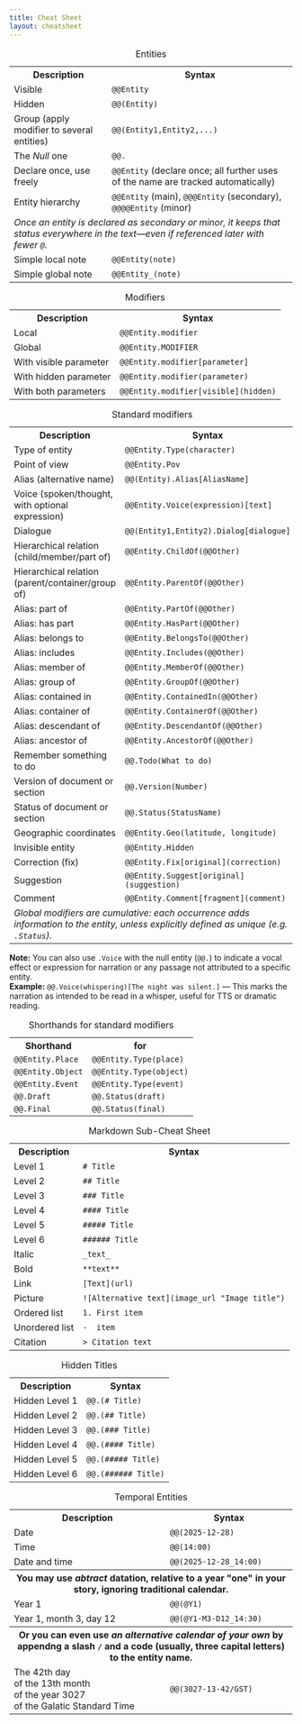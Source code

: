 ```yaml
---
title: Cheat Sheet
layout: cheatsheet
---
```


<table>
    <caption>Entities</caption>
    <tr><th>Description</th><th>Syntax</th></tr>
    <tr><td>Visible</td><td><code>@@Entity</code></td></tr>
    <tr><td>Hidden</td><td><code>@@(Entity)</code></td></tr>
    <tr><td>Group (apply modifier to several entities)</td><td><code>@@(Entity1,Entity2,...)</code></td></tr>
    <tr><td>The <em>Null</em> one</td><td><code>@@.</code></td></tr>
    <tr><td>Declare once, use freely</td><td><code>@@Entity</code> (declare once; all further uses of the name are tracked automatically)</td></tr>
    <tr><td>Entity hierarchy</td><td><code>@@Entity</code> (main), <code>@@@Entity</code> (secondary), <code>@@@@Entity</code> (minor)</td></tr>
    <tr><td colspan="2"><em>Once an entity is declared as secondary or minor, it keeps that status everywhere in the text—even if referenced later with fewer <code>@</code>.</em></td></tr>
    <tr><td>Simple local note</td><td><code>@@Entity(note)</code></td></tr>
    <tr><td>Simple global note</td><td><code>@@Entity_(note)</code></td></tr>
</table>

<table>
    <caption>Modifiers</caption>
    <tr><th>Description</th><th>Syntax</th></tr>
    <tr><td>Local</td><td><code>@@Entity.modifier</code></td></tr>
    <tr><td>Global</td><td><code>@@Entity.MODIFIER</code></td></tr>
    <tr><td>With visible parameter</td><td><code>@@Entity.modifier[parameter]</code></td></tr>
    <tr><td>With hidden parameter</td><td><code>@@Entity.modifier(parameter)</code></td></tr>
    <tr><td>With both parameters</td><td><code>@@Entity.modifier[visible](hidden)</code></td></tr>
</table>

<table>
    <caption>Standard modifiers</caption>
    <tr><th>Description</th><th>Syntax</th></tr>
    <tr><td>Type of entity</td><td><code>@@Entity.Type(character)</code></td></tr>
    <tr><td>Point of view</td><td><code>@@Entity.Pov</code></td></tr>
    <tr><td>Alias (alternative name)</td><td><code>@@(Entity).Alias[AliasName]</code></td></tr>
    <tr><td>Voice (spoken/thought, with optional expression)</td><td><code>@@Entity.Voice(expression)[text]</code></td></tr>
    <tr><td>Dialogue</td><td><code>@@(Entity1,Entity2).Dialog[dialogue]</code></td></tr>
    <tr><td>Hierarchical relation (child/member/part of)</td><td><code>@@Entity.ChildOf(@@Other)</code></td></tr>
    <tr><td>Hierarchical relation (parent/container/group of)</td><td><code>@@Entity.ParentOf(@@Other)</code></td></tr>
    <tr><td>Alias: part of</td><td><code>@@Entity.PartOf(@@Other)</code></td></tr>
    <tr><td>Alias: has part</td><td><code>@@Entity.HasPart(@@Other)</code></td></tr>
    <tr><td>Alias: belongs to</td><td><code>@@Entity.BelongsTo(@@Other)</code></td></tr>
    <tr><td>Alias: includes</td><td><code>@@Entity.Includes(@@Other)</code></td></tr>
    <tr><td>Alias: member of</td><td><code>@@Entity.MemberOf(@@Other)</code></td></tr>
    <tr><td>Alias: group of</td><td><code>@@Entity.GroupOf(@@Other)</code></td></tr>
    <tr><td>Alias: contained in</td><td><code>@@Entity.ContainedIn(@@Other)</code></td></tr>
    <tr><td>Alias: container of</td><td><code>@@Entity.ContainerOf(@@Other)</code></td></tr>
    <tr><td>Alias: descendant of</td><td><code>@@Entity.DescendantOf(@@Other)</code></td></tr>
    <tr><td>Alias: ancestor of</td><td><code>@@Entity.AncestorOf(@@Other)</code></td></tr>
    <tr><td>Remember something to do</td><td><code>@@.Todo(What to do)</code></td></tr>
    <tr><td>Version of document or section</td><td><code>@@.Version(Number)</code></td></tr>
    <tr><td>Status of document or section</td><td><code>@@.Status(StatusName)</code></td></tr>
    <tr><td>Geographic coordinates</td><td><code>@@Entity.Geo(latitude, longitude)</code></td></tr>
    <tr><td>Invisible entity</td><td><code>@@Entity.Hidden</code></td></tr>
    <tr><td>Correction (fix)</td><td><code>@@Entity.Fix[original](correction)</code></td></tr>
    <tr><td>Suggestion</td><td><code>@@Entity.Suggest[original](suggestion)</code></td></tr>
    <tr><td>Comment</td><td><code>@@Entity.Comment[fragment](comment)</code></td></tr>
    <tr><td colspan="2"><em>Global modifiers are cumulative: each occurrence adds information to the entity, unless explicitly defined as unique (e.g. <code>.Status</code>).</em></td></tr>
</table>

<p><strong>Note:</strong> You can also use <code>.Voice</code> with the null entity (<code>@@.</code>) to indicate a vocal effect or expression for narration or any passage not attributed to a specific entity.<br>
<strong>Example:</strong> <code>@@.Voice(whispering)[The night was silent.]</code> — This marks the narration as intended to be read in a whisper, useful for TTS or dramatic reading.
</p>

<table>
    <caption>Shorthands for standard modifiers</caption>
    <tr><th>Shorthand</th><th>for</th></tr>
    <tr><td><code>@@Entity.Place</code></td><td><code>@@Entity.Type(place)</code></td></tr>
    <tr><td><code>@@Entity.Object</code></td><td><code>@@Entity.Type(object)</code></td></tr>
    <tr><td><code>@@Entity.Event</code></td><td><code>@@Entity.Type(event)</code></td></tr>
    <tr><td><code>@@.Draft</code></td><td><code>@@.Status(draft)</code></td></tr>
    <tr><td><code>@@.Final</code></td><td><code>@@.Status(final)</code></td></tr>
</table>

<table>
    <caption>Markdown Sub-Cheat Sheet</caption>
    <tr><th>Description</th><th>Syntax</th></tr>
    <tr><td>Level 1</td><td><code># Title</code></td></tr>
    <tr><td>Level 2</td><td><code>## Title</code></td></tr>
    <tr><td>Level 3</td><td><code>### Title</code></td></tr>
    <tr><td>Level 4</td><td><code>#### Title</code></td></tr>
    <tr><td>Level 5</td><td><code>##### Title</code></td></tr>
    <tr><td>Level 6</td><td><code>###### Title</code></td></tr>
    <tr><td>Italic</td><td><code>_text_</code></td></tr>
    <tr><td>Bold</td><td><code>**text**</code></td></tr>
    <tr><td>Link</td><td><code>[Text](url)</code></td></tr>
    <tr><td>Picture</td><td><code>![Alternative text](image_url "Image title")</code></td></tr>
    <tr><td>Ordered list</td><td><code>1. First item</code></td></tr>
    <tr><td>Unordered list</td><td><code>-  item</code></td></tr>
    <tr><td>Citation</td><td><code>> Citation text</code></td></tr>
</table>

<table>
    <caption>Hidden Titles</caption>
    <tr><th>Description</th><th>Syntax</th></tr>
    <tr><td>Hidden Level 1</td><td><code>@@.(# Title)</code></td></tr>
    <tr><td>Hidden Level 2</td><td><code>@@.(## Title)</code></td></tr>
    <tr><td>Hidden Level 3</td><td><code>@@.(### Title)</code></td></tr>
    <tr><td>Hidden Level 4</td><td><code>@@.(#### Title)</code></td></tr>
    <tr><td>Hidden Level 5</td><td><code>@@.(##### Title)</code></td></tr>
    <tr><td>Hidden Level 6</td><td><code>@@.(###### Title)</code></td></tr>
</table>

<table>
    <caption>Temporal Entities</caption>
    <tr><th>Description</th><th>Syntax</th></tr>
    <tr><td>Date</td><td><code>@@(2025-12-28)</code></td></tr>
    <tr><td>Time</td><td><code>@@(14:00)</code></td></tr>
    <tr><td>Date and time</td><td><code>@@(2025-12-28_14:00)</code></td></tr>
    <tr><th colspan="2">You may use <em>abtract</em> datation, relative to a year "one" in your story, ignoring traditional calendar.</th></tr>
    <tr><td>Year 1</td><td><code>@@(@Y1)</code></td></tr>
    <tr><td>Year 1, month 3, day 12</td><td><code>@@(@Y1-M3-D12_14:30)</code></td></tr>
    <tr><th colspan="2">Or you can even use <em>an alternative calendar of your own</em> by appendng a slash <code>/</code> and a code (usually, three capital letters) to the entity name.</th></tr>
    <tr><td>The 42th day<br>of the 13th month<br>of the year 3027<br>of the Galatic Standard Time </td><td><code>@@(3027-13-42/GST)</code></td></tr>
</table>
